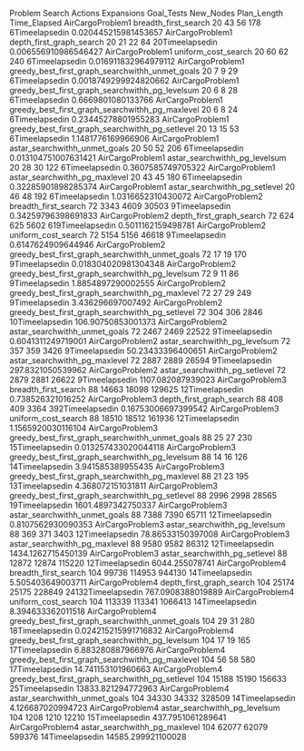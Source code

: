 Problem Search Actions Expansions Goal_Tests New_Nodes Plan_Length Time_Elapsed
AirCargoProblem1 breadth_first_search 20 43 56 178 6Timeelapsedin 0.020445215981453657
AirCargoProblem1 depth_first_graph_search 20 21 22 84 20Timeelapsedin 0.006556910986546427
AirCargoProblem1 uniform_cost_search 20 60 62 240 6Timeelapsedin 0.016911832964979112
AirCargoProblem1 greedy_best_first_graph_searchwithh_unmet_goals 20 7 9 29 6Timeelapsedin 0.0018749299924820662
AirCargoProblem1 greedy_best_first_graph_searchwithh_pg_levelsum 20 6 8 28 6Timeelapsedin 0.6669801080133766
AirCargoProblem1 greedy_best_first_graph_searchwithh_pg_maxlevel 20 6 8 24 6Timeelapsedin 0.23445278801955283
AirCargoProblem1 greedy_best_first_graph_searchwithh_pg_setlevel 20 13 15 53 6Timeelapsedin 1.1481776169966906
AirCargoProblem1 astar_searchwithh_unmet_goals 20 50 52 206 6Timeelapsedin 0.013104751007631421
AirCargoProblem1 astar_searchwithh_pg_levelsum 20 28 30 122 6Timeelapsedin 0.3607585749705322
AirCargoProblem1 astar_searchwithh_pg_maxlevel 20 43 45 180 6Timeelapsedin 0.32285901898285374
AirCargoProblem1 astar_searchwithh_pg_setlevel 20 46 48 192 6Timeelapsedin 1.0316652310430072
AirCargoProblem2 breadth_first_search 72 3343 4609 30503 9Timeelapsedin 0.34259796398691833
AirCargoProblem2 depth_first_graph_search 72 624 625 5602 619Timeelapsedin 0.5011162159498781
AirCargoProblem2 uniform_cost_search 72 5154 5156 46618 9Timeelapsedin 0.6147624909644946
AirCargoProblem2 greedy_best_first_graph_searchwithh_unmet_goals 72 17 19 170 9Timeelapsedin 0.018304020981304348
AirCargoProblem2 greedy_best_first_graph_searchwithh_pg_levelsum 72 9 11 86 9Timeelapsedin 1.8854897290002555
AirCargoProblem2 greedy_best_first_graph_searchwithh_pg_maxlevel 72 27 29 249 9Timeelapsedin 3.436296697007492
AirCargoProblem2 greedy_best_first_graph_searchwithh_pg_setlevel 72 304 306 2846 10Timeelapsedin 106.90750853001373
AirCargoProblem2 astar_searchwithh_unmet_goals 72 2467 2469 22522 9Timeelapsedin 0.6041311249719001
AirCargoProblem2 astar_searchwithh_pg_levelsum 72 357 359 3426 9Timeelapsedin 50.23433396400651
AirCargoProblem2 astar_searchwithh_pg_maxlevel 72 2887 2889 26594 9Timeelapsedin 297.8321050539962
AirCargoProblem2 astar_searchwithh_pg_setlevel 72 2879 2881 26622 9Timeelapsedin 1107.082087939023
AirCargoProblem3 breadth_first_search 88 14663 18098 129625 12Timeelapsedin 0.738526321016252
AirCargoProblem3 depth_first_graph_search 88 408 409 3364 392Timeelapsedin 0.16753006697399542
AirCargoProblem3 uniform_cost_search 88 18510 18512 161936 12Timeelapsedin 1.1565920030116104
AirCargoProblem3 greedy_best_first_graph_searchwithh_unmet_goals 88 25 27 230 15Timeelapsedin 0.013257433020044118
AirCargoProblem3 greedy_best_first_graph_searchwithh_pg_levelsum 88 14 16 126 14Timeelapsedin 3.941585389955435
AirCargoProblem3 greedy_best_first_graph_searchwithh_pg_maxlevel 88 21 23 195 13Timeelapsedin 4.368072151031811
AirCargoProblem3 greedy_best_first_graph_searchwithh_pg_setlevel 88 2996 2998 28565 19Timeelapsedin 1601.4897342750337
AirCargoProblem3 astar_searchwithh_unmet_goals 88 7388 7390 65711 12Timeelapsedin 0.8107562930090353
AirCargoProblem3 astar_searchwithh_pg_levelsum 88 369 371 3403 12Timeelapsedin 78.86533150397008
AirCargoProblem3 astar_searchwithh_pg_maxlevel 88 9580 9582 86312 12Timeelapsedin 1434.1262715450139
AirCargoProblem3 astar_searchwithh_pg_setlevel 88 12872 12874 115220 12Timeelapsedin 6044.255078741
AirCargoProblem4 breadth_first_search 104 99736 114953 944130 14Timeelapsedin 5.505403649003711
AirCargoProblem4 depth_first_graph_search 104 25174 25175 228849 24132Timeelapsedin 767.0908388019889
AirCargoProblem4 uniform_cost_search 104 113339 113341 1066413 14Timeelapsedin 8.394633362011518
AirCargoProblem4 greedy_best_first_graph_searchwithh_unmet_goals 104 29 31 280 18Timeelapsedin 0.024215215991716832
AirCargoProblem4 greedy_best_first_graph_searchwithh_pg_levelsum 104 17 19 165 17Timeelapsedin 6.883280887966976
AirCargoProblem4 greedy_best_first_graph_searchwithh_pg_maxlevel 104 56 58 580 17Timeelapsedin 14.741153101960663
AirCargoProblem4 greedy_best_first_graph_searchwithh_pg_setlevel 104 15188 15190 156633 25Timeelapsedin 13833.821294772963
AirCargoProblem4 astar_searchwithh_unmet_goals 104 34330 34332 328509 14Timeelapsedin 4.126687020994723
AirCargoProblem4 astar_searchwithh_pg_levelsum 104 1208 1210 12210 15Timeelapsedin 437.7951061289641
AirCargoProblem4 astar_searchwithh_pg_maxlevel 104 62077 62079 599376 14Timeelapsedin 14585.299921100028
